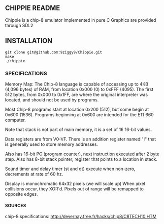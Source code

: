 ## CHIPPIE README

Chippie is a chip-8 emulator implemented in pure C
Graphics are provided through SDL2

## INSTALLATION

``` shell
git clone git@github.com:9ziggy9/Chippie.git
make
./chippie
```

### SPECIFICATIONS
Memory Map:
The Chip-8 language is capable of accessing up to 4KB (4,096 bytes) of RAM, from location 0x000 (0) to 0xFFF (4095). The first 512 bytes, from 0x000 to 0x1FF, are where the original interpreter was located, and should not be used by programs.

Most Chip-8 programs start at location 0x200 (512), but some begin at 0x600 (1536). Programs beginning at 0x600 are intended for the ETI 660 computer.

Note that stack is not part of main memory, it is a set of 16 16-bit values.

Data registers are from V0-VF.
There is an addition register named "I" that is generally used to store memory addresses.

Also has 16-bit PC (program counter), next instruction executed after 2 byte step.
Also has 8-bit stack pointer, register that points to a location in stack.

Sound timer and delay timer (st and dt) execute when non-zero, decrements at rate of
60 hz.

Display is monochromatic 64x32 pixels (we will scale up)
When pixel collisions occur, they XOR'd.
Pixels out of range will be remapped to opposite edges.

#### SOURCES
chip-8 specifications: http://devernay.free.fr/hacks/chip8/C8TECH10.HTM
